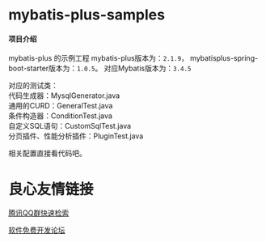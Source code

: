 # mybatis-plus-samples

#### 项目介绍
mybatis-plus 的示例工程
mybatis-plus版本为：`2.1.9`，
mybatisplus-spring-boot-starter版本为：`1.0.5`。
对应Mybatis版本为：`3.4.5`

对应的测试类：  
代码生成器：MysqlGenerator.java  
通用的CURD：GeneralTest.java  
条件构造器：ConditionTest.java  
自定义SQL语句：CustomSqlTest.java  
分页插件、性能分析插件：PluginTest.java  

相关配置直接看代码吧。




 # 良心友情链接

[腾讯QQ群快速检索](http://u.720life.cn/s/8cf73f7c)

[软件免费开发论坛](http://u.720life.cn/s/bbb01dc0)